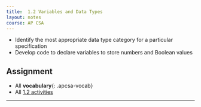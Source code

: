 ```yaml
---
title:  1.2 Variables and Data Types
layout: notes
course: AP CSA
---
```


- Identify the most appropriate data type category for a particular specification
- Develop code to declare variables to store numbers and Boolean values

## Assignment

- All **vocabulary**{: .apcsa-vocab}
- All [1.2 activities](https://runestone.academy/ns/books/published/manvillehighschool_csawesome2_2526/topic-1-2-variables.html)

---

